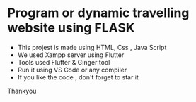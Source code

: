 # Program or dynamic travelling website using FLASK
- This projest is made using HTML, Css , Java Script
- We used Xampp server using Flutter 
- Tools used Flutter & Ginger tool
- Run it using VS Code or any compiler 
- If you like the code , don't forget to star it


Thankyou 
